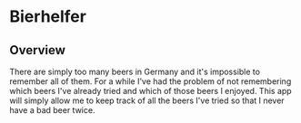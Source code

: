 # Bierhelfer

## Overview

There are simply too many beers in Germany and it's impossible to remember all of them. For a while I've had the problem of not remembering which beers I've already tried and which of those beers I enjoyed. This app will simply allow me to keep track of all the beers I've tried so that I never have a bad beer twice.
